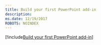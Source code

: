 ```yaml
---
title: Build your first PowerPoint add-in
description: 
ms.date: 12/19/2017
ROBOTS: NOINDEX
---
```


[!include[Build your first PowerPoint add-in](../includes/file-get-started-powerpoint.md)]